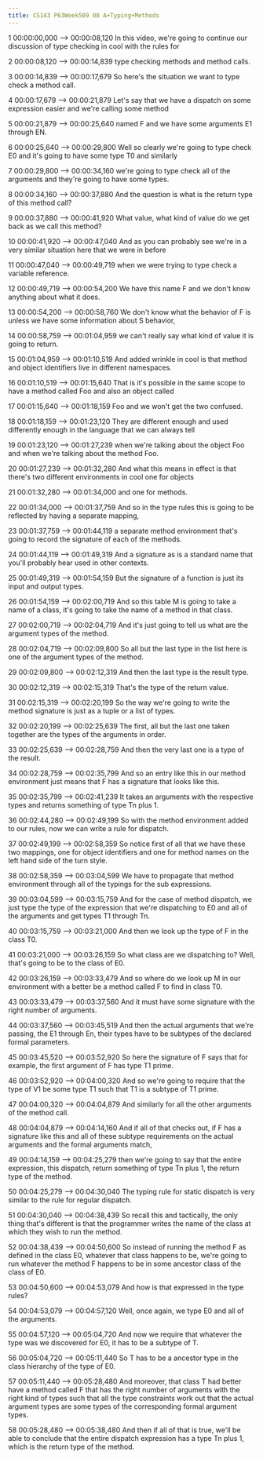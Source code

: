 ```yaml
---
title: CS143 P63Week509 08 A+Typing+Methods
---
```


1
00:00:00,000 --> 00:00:08,120
In this video, we're going to continue our discussion of type checking in cool with the rules for

2
00:00:08,120 --> 00:00:14,839
type checking methods and method calls.

3
00:00:14,839 --> 00:00:17,679
So here's the situation we want to type check a method call.

4
00:00:17,679 --> 00:00:21,879
Let's say that we have a dispatch on some expression easier and we're calling some method

5
00:00:21,879 --> 00:00:25,640
named F and we have some arguments E1 through EN.

6
00:00:25,640 --> 00:00:29,800
Well so clearly we're going to type check E0 and it's going to have some type T0 and similarly

7
00:00:29,800 --> 00:00:34,160
we're going to type check all of the arguments and they're going to have some types.

8
00:00:34,160 --> 00:00:37,880
And the question is what is the return type of this method call?

9
00:00:37,880 --> 00:00:41,920
What value, what kind of value do we get back as we call this method?

10
00:00:41,920 --> 00:00:47,040
And as you can probably see we're in a very similar situation here that we were in before

11
00:00:47,040 --> 00:00:49,719
when we were trying to type check a variable reference.

12
00:00:49,719 --> 00:00:54,200
We have this name F and we don't know anything about what it does.

13
00:00:54,200 --> 00:00:58,760
We don't know what the behavior of F is unless we have some information about S behavior,

14
00:00:58,759 --> 00:01:04,959
we can't really say what kind of value it is going to return.

15
00:01:04,959 --> 00:01:10,519
And added wrinkle in cool is that method and object identifiers live in different namespaces.

16
00:01:10,519 --> 00:01:15,640
That is it's possible in the same scope to have a method called Foo and also an object called

17
00:01:15,640 --> 00:01:18,159
Foo and we won't get the two confused.

18
00:01:18,159 --> 00:01:23,120
They are different enough and used differently enough in the language that we can always tell

19
00:01:23,120 --> 00:01:27,239
when we're talking about the object Foo and when we're talking about the method Foo.

20
00:01:27,239 --> 00:01:32,280
And what this means in effect is that there's two different environments in cool one for objects

21
00:01:32,280 --> 00:01:34,000
and one for methods.

22
00:01:34,000 --> 00:01:37,759
And so in the type rules this is going to be reflected by having a separate mapping,

23
00:01:37,759 --> 00:01:44,119
a separate method environment that's going to record the signature of each of the methods.

24
00:01:44,119 --> 00:01:49,319
And a signature as is a standard name that you'll probably hear used in other contexts.

25
00:01:49,319 --> 00:01:54,159
But the signature of a function is just its input and output types.

26
00:01:54,159 --> 00:02:00,719
And so this table M is going to take a name of a class, it's going to take the name of a method in that class.

27
00:02:00,719 --> 00:02:04,719
And it's just going to tell us what are the argument types of the method.

28
00:02:04,719 --> 00:02:09,800
So all but the last type in the list here is one of the argument types of the method.

29
00:02:09,800 --> 00:02:12,319
And then the last type is the result type.

30
00:02:12,319 --> 00:02:15,319
That's the type of the return value.

31
00:02:15,319 --> 00:02:20,199
So the way we're going to write the method signature is just as a tuple or a list of types.

32
00:02:20,199 --> 00:02:25,639
The first, all but the last one taken together are the types of the arguments in order.

33
00:02:25,639 --> 00:02:28,759
And then the very last one is a type of the result.

34
00:02:28,759 --> 00:02:35,799
And so an entry like this in our method environment just means that F has a signature that looks like this.

35
00:02:35,799 --> 00:02:41,239
It takes an arguments with the respective types and returns something of type Tn plus 1.

36
00:02:44,280 --> 00:02:49,199
So with the method environment added to our rules, now we can write a rule for dispatch.

37
00:02:49,199 --> 00:02:58,359
So notice first of all that we have these two mappings, one for object identifiers and one for method names on the left hand side of the turn style.

38
00:02:58,359 --> 00:03:04,599
We have to propagate that method environment through all of the typings for the sub expressions.

39
00:03:04,599 --> 00:03:15,759
And for the case of method dispatch, we just type the type of the expression that we're dispatching to E0 and all of the arguments and get types T1 through Tn.

40
00:03:15,759 --> 00:03:21,000
And then we look up the type of F in the class T0.

41
00:03:21,000 --> 00:03:26,159
So what class are we dispatching to? Well, that's going to be to the class of E0.

42
00:03:26,159 --> 00:03:33,479
And so where do we look up M in our environment with a better be a method called F to find in class T0.

43
00:03:33,479 --> 00:03:37,560
And it must have some signature with the right number of arguments.

44
00:03:37,560 --> 00:03:45,519
And then the actual arguments that we're passing, the E1 through En, their types have to be subtypes of the declared formal parameters.

45
00:03:45,520 --> 00:03:52,920
So here the signature of F says that for example, the first argument of F has type T1 prime.

46
00:03:52,920 --> 00:04:00,320
And so we're going to require that the type of V1 be some type T1 such that T1 is a subtype of T1 prime.

47
00:04:00,320 --> 00:04:04,879
And similarly for all the other arguments of the method call.

48
00:04:04,879 --> 00:04:14,160
And if all of that checks out, if F has a signature like this and all of these subtype requirements on the actual arguments and the formal arguments match,

49
00:04:14,159 --> 00:04:25,279
then we're going to say that the entire expression, this dispatch, return something of type Tn plus 1, the return type of the method.

50
00:04:25,279 --> 00:04:30,040
The typing rule for static dispatch is very similar to the rule for regular dispatch.

51
00:04:30,040 --> 00:04:38,439
So recall this and tactically, the only thing that's different is that the programmer writes the name of the class at which they wish to run the method.

52
00:04:38,439 --> 00:04:50,600
So instead of running the method F as defined in the class E0, whatever that class happens to be, we're going to run whatever the method F happens to be in some ancestor class of the class of E0.

53
00:04:50,600 --> 00:04:53,079
And how is that expressed in the type rules?

54
00:04:53,079 --> 00:04:57,120
Well, once again, we type E0 and all of the arguments.

55
00:04:57,120 --> 00:05:04,720
And now we require that whatever the type was we discovered for E0, it has to be a subtype of T.

56
00:05:04,720 --> 00:05:11,440
So T has to be a ancestor type in the class hierarchy of the type of E0.

57
00:05:11,440 --> 00:05:28,480
And moreover, that class T had better have a method called F that has the right number of arguments with the right kind of types such that all the type constraints work out that the actual argument types are some types of the corresponding formal argument types.

58
00:05:28,480 --> 00:05:38,480
And then if all of that is true, we'll be able to conclude that the entire dispatch expression has a type Tn plus 1, which is the return type of the method.

